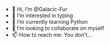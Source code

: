 - 👋 Hi, I’m @Galacic-Fur
- 👀 I’m interested in typing
- 🌱 I’m currently learning Python
- 💞️ I’m looking to collaborate on myself
- 📫 How to reach me: You don't...

<!---
Galactic-Fur/Galactic-Fur is a ✨ special ✨ repository because its `README.md` (this file) appears on your GitHub profile.
You can click the Preview link to take a look at your changes.
--->
